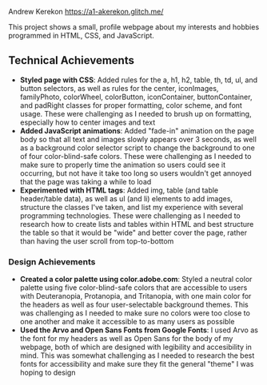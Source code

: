 Andrew Kerekon
https://a1-akerekon.glitch.me/

This project shows a small, profile webpage about my interests and hobbies programmed in HTML, CSS, and JavaScript. 

## Technical Achievements
- **Styled page with CSS**: Added rules for the a, h1, h2, table, th, td, ul, and button selectors, as well as rules for the center, iconImages, familyPhoto, colorWheel, colorButton, iconContainer, buttonContainer, and padRight classes for proper formatting, color scheme, and font usage. These were challenging as I needed to brush up on formatting, especially how to center images and text
- **Added JavaScript animations**: Added "fade-in" animation on the page body so that all text and images slowly appears over 3 seconds, as well as a background color selector script to change the background to one of four color-blind-safe colors. These were challenging as I needed to make sure to properly time the animation so users could see it occurring, but not have it take too long so users wouldn't get annoyed that the page was taking a while to load
- **Experimented with HTML tags**: Added img, table (and table header/table data), as well as ul (and li) elements to add images, structure the classes I've taken, and list my experience with several programming technologies. These were challenging as I needed to research how to create lists and tables within HTML and best structure the table so that it would be "wide" and better cover the page, rather than having the user scroll from top-to-bottom


### Design Achievements
- **Created a color palette using color.adobe.com**: Styled a neutral color palette using five color-blind-safe colors that are accessible to users with Deuteranopia, Protanopia, and Tritanopia, with one main color for the headers as well as four user-selectable background themes. This was challenging as I needed to make sure no colors were too close to one another and make it accessible to as many users as possible
- **Used the Arvo and Open Sans Fonts from Google Fonts**: I used Arvo as the font for my headers as well as Open Sans for the body of my webpage, both of which are designed with legibility and accesibility in mind. This was somewhat challenging as I needed to research the best fonts for accessibility and make sure they fit the general "theme" I was hoping to design
